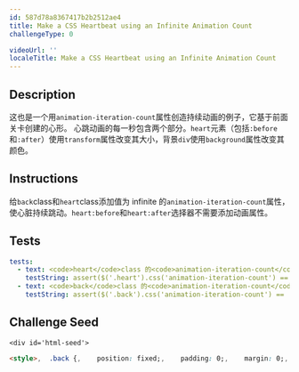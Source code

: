 ```yaml
---
id: 587d78a8367417b2b2512ae4
title: Make a CSS Heartbeat using an Infinite Animation Count
challengeType: 0

videoUrl: ''
localeTitle: Make a CSS Heartbeat using an Infinite Animation Count
---
```


## Description
<section id='description'>
这也是一个用<code>animation-iteration-count</code>属性创造持续动画的例子，它基于前面关卡创建的心形。
心跳动画的每一秒包含两个部分。<code>heart</code>元素（包括<code>:before</code>和<code>:after</code>）使用<code>transform</code>属性改变其大小，背景<code>div</code>使用<code>background</code>属性改变其颜色。
</section>

## Instructions
<section id='instructions'>
给<code>back</code>class和<code>heart</code>class添加值为 infinite 的<code>animation-iteration-count</code>属性，使心脏持续跳动。<code>heart:before</code>和<code>heart:after</code>选择器不需要添加动画属性。
</section>

## Tests
<section id='tests'>

```yml
tests:
  - text: <code>heart</code>class 的<code>animation-iteration-count</code>属性应该赋值 infinte。
    testString: assert($('.heart').css('animation-iteration-count') == 'infinite', '<code>heart</code>class 的<code>animation-iteration-count</code>属性应该赋值 infinite。');
  - text: <code>back</code>class 的<code>animation-iteration-count</code>属性应该赋值 infinite。
    testString: assert($('.back').css('animation-iteration-count') == 'infinite', '<code>back</code>class 的<code>animation-iteration-count</code>属性应该赋值 infinite。');

```

</section>

## Challenge Seed
<section id='challengeSeed'>

    <div id='html-seed'>
```html
<style>,  .back {,    position: fixed;,    padding: 0;,    margin: 0;,    top: 0;,    left: 0;,    width: 100%;,    height: 100%;,    background: white;,    animation-name: backdiv;,    animation-duration: 1s; ,    ,  },,  .heart {,    position: absolute;,    margin: auto;,    top: 0;,    right: 0;,    bottom: 0;,    left: 0;,    background-color: pink;,    height: 50px;,    width: 50px;,    transform: rotate(-45deg);,    animation-name: beat;,    animation-duration: 1s;,    ,  },  .heart:after {,    background-color: pink;,    content: "";,    border-radius: 50%;,    position: absolute;,    width: 50px;,    height: 50px;,    top: 0px;,    left: 25px;,  },  .heart:before {,    background-color: pink;,    content: "";,    border-radius: 50%;,    position: absolute;,    width: 50px;,    height: 50px;,    top: -25px;,    left: 0px;,  },,  @keyframes backdiv {,    50% {,      background: #ffe6f2;,    },  },,  @keyframes beat {,    0% {,      transform: scale(1) rotate(-45deg);,    },    50% {,      transform: scale(0.6) rotate(-45deg);,    },  },,</style>,<div class="back"></div>,<div class="heart"></div>
```





</div>





</section>

              